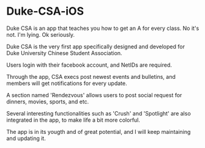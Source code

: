 # Duke-CSA-iOS
Duke CSA is an app that teaches you how to get an A for every class.
No it's not. I'm lying.
Ok seriously.

Duke CSA is the very first app specifically designed and developed for Duke University Chinese Student Association.

Users login with their facebook account, and NetIDs are required.

Through the app, CSA execs post newest events and bulletins, and members will get notifications for every update.

A section named 'Rendezvous' allows users to post social request for dinners, movies, sports, and etc.

Several interesting functionalities such as 'Crush' and 'Spotlight' are also integrated in the app, to make life a bit more colorful.

The app is in its yougth and of great potential, and I will keep maintaining and updating it.
